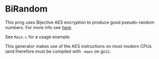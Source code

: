 # BiRandom
This prng uses Bijective AES encryption to produce good pseudo-random numbers. For more info see [here](http://www.jandrewrogers.com/2019/02/12/fast-perfect-hashing).

See `Main.c` for a usage example.

This generator makes use of the AES instructions on most modern CPUs (and therefore must be compiled with `-maes` on gcc).
